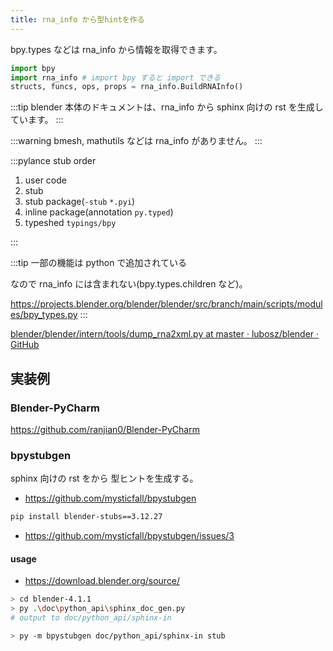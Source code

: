 ```yaml
---
title: rna_info から型hintを作る
---
```


bpy.types などは rna_info から情報を取得できます。

```py
import bpy
import rna_info # import bpy すると import できる
structs, funcs, ops, props = rna_info.BuildRNAInfo()
```

:::tip
blender 本体のドキュメントは、rna_info から sphinx 向けの rst を生成しています。
:::

:::warning
bmesh, mathutils などは rna_info がありません。
:::

:::pylance stub order

1. user code
2. stub
3. stub package(`-stub` `*.pyi`)
4. inline package(annotation `py.typed`)
5. typeshed
   `typings/bpy`

:::

:::tip 一部の機能は python で追加されている

なので rna_info には含まれない(bpy.types.children など)。

https://projects.blender.org/blender/blender/src/branch/main/scripts/modules/bpy_types.py
:::

[blender/blender/intern/tools/dump_rna2xml.py at master · lubosz/blender · GitHub](https://github.com/lubosz/blender/blob/master/blender/intern/tools/dump_rna2xml.py)

## 実装例

### Blender-PyCharm

https://github.com/ranjian0/Blender-PyCharm

### bpystubgen

sphinx 向けの rst をから 型ヒントを生成する。

- https://github.com/mysticfall/bpystubgen

```sh
pip install blender-stubs==3.12.27
```

- https://github.com/mysticfall/bpystubgen/issues/3

#### usage

- https://download.blender.org/source/

```sh
> cd blender-4.1.1
> py .\doc\python_api\sphinx_doc_gen.py
# output to doc/python_api/sphinx-in

> py -m bpystubgen doc/python_api/sphinx-in stub
```
